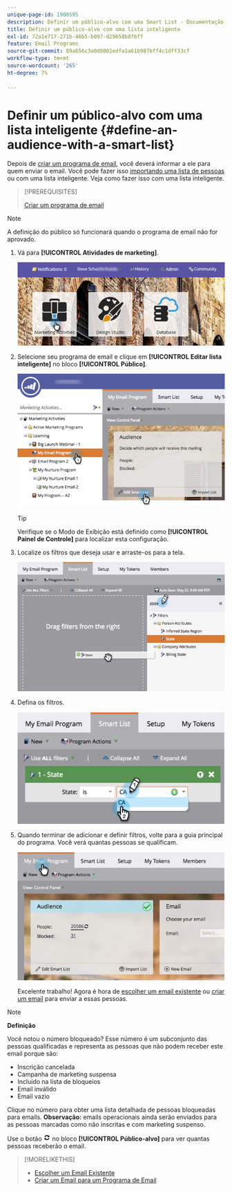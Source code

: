 ```yaml
---
unique-page-id: 1900595
description: Definir um público-alvo com uma Smart List - Documentação do Marketo - Documentação do produto
title: Definir um público-alvo com uma lista inteligente
exl-id: 72a1e717-271b-46b5-b097-d29658b8f6ff
feature: Email Programs
source-git-commit: 09a656c3a0d0002edfa1a61b987bff4c1dff33cf
workflow-type: tm+mt
source-wordcount: '265'
ht-degree: 7%

---
```


# Definir um público-alvo com uma lista inteligente {#define-an-audience-with-a-smart-list}

Depois de [criar um programa de email](/help/marketo/product-docs/email-marketing/email-programs/creating-an-email-program/create-an-email-program.md), você deverá informar a ele para quem enviar o email. Você pode fazer isso [importando uma lista de pessoas](/help/marketo/product-docs/email-marketing/email-programs/managing-people-in-email-programs/define-an-audience-by-importing-a-list.md) ou com uma lista inteligente. Veja como fazer isso com uma lista inteligente.

>[!PREREQUISITES]
>
>[Criar um programa de email](/help/marketo/product-docs/email-marketing/email-programs/creating-an-email-program/create-an-email-program.md)

>[!NOTE]
>
>A definição do público só funcionará quando o programa de email não for aprovado.

1. Vá para **[!UICONTROL Atividades de marketing]**.

   ![](assets/login-marketing-activities.png)

1. Selecione seu programa de email e clique em **[!UICONTROL Editar lista inteligente]** no bloco **[!UICONTROL Público]**.

   ![](assets/2017-05-22-09-46-37.png)

   >[!TIP]
   >
   >Verifique se o Modo de Exibição está definido como **[!UICONTROL Painel de Controle]** para localizar esta configuração.

1. Localize os filtros que deseja usar e arraste-os para a tela.

   ![](assets/dragstate.png)

1. Defina os filtros.

   ![](assets/image2014-9-12-11-3a1-3a14.png)

1. Quando terminar de adicionar e definir filtros, volte para a guia principal do programa. Você verá quantas pessoas se qualificam.

   ![](assets/myemailprogram.jpg)

   Excelente trabalho! Agora é hora de [escolher um email existente](/help/marketo/product-docs/email-marketing/email-programs/email-program-actions/choose-an-existing-email.md) ou [criar um email](/help/marketo/product-docs/email-marketing/email-programs/email-program-actions/create-an-email-for-an-email-program.md) para enviar a essas pessoas.

>[!NOTE]
>
>**Definição**
>
>Você notou o número bloqueado? Esse número é um subconjunto das pessoas qualificadas e representa as pessoas que não podem receber este email porque são:
>
>* Inscrição cancelada
>* Campanha de marketing suspensa
>* Incluído na lista de bloqueios
>* Email inválido
>* Email vazio
>
>Clique no número para obter uma lista detalhada de pessoas bloqueadas para emails. **Observação:** emails operacionais ainda serão enviados para as pessoas marcadas como não inscritas e com marketing suspenso.
>
>Use o botão ![—](assets/image2014-10-23-16-3a32-3a36.png) no bloco **[!UICONTROL Público-alvo]** para ver quantas pessoas receberão o email.

>[!MORELIKETHIS]
>
>* [Escolher um Email Existente](/help/marketo/product-docs/email-marketing/email-programs/email-program-actions/choose-an-existing-email.md)
>* [Criar um Email para um Programa de Email](/help/marketo/product-docs/email-marketing/email-programs/email-program-actions/create-an-email-for-an-email-program.md)
